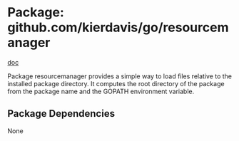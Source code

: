 Package: github.com/kierdavis/go/resourcemanager
================================================

[doc](http://gopkgdoc.appspot.com/pkg/github.com/kierdavis/go/resourcemanager)

Package resourcemanager provides a simple way to load files relative to the installed package
directory. It computes the root directory of the package from the package name and the GOPATH
environment variable.

Package Dependencies
--------------------

None

